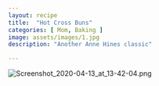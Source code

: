 ```yaml
---
layout: recipe
title:  "Hot Cross Buns"
categories: [ Mom, Baking ]
image: assets/images/1.jpg
description: "Another Anne Hines classic"

---
```

![Screenshot_2020-04-13_at_13-42-04.png]({{site.baseurl}}/image/Screenshot_2020-04-13_at_13-42-04.png)
